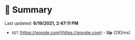 # 📖 Summary
Last updated: **6/19/2021, 2:47:11 PM**

- `GET` [https://google.com](https://google.com) - **Up** (292ms)
